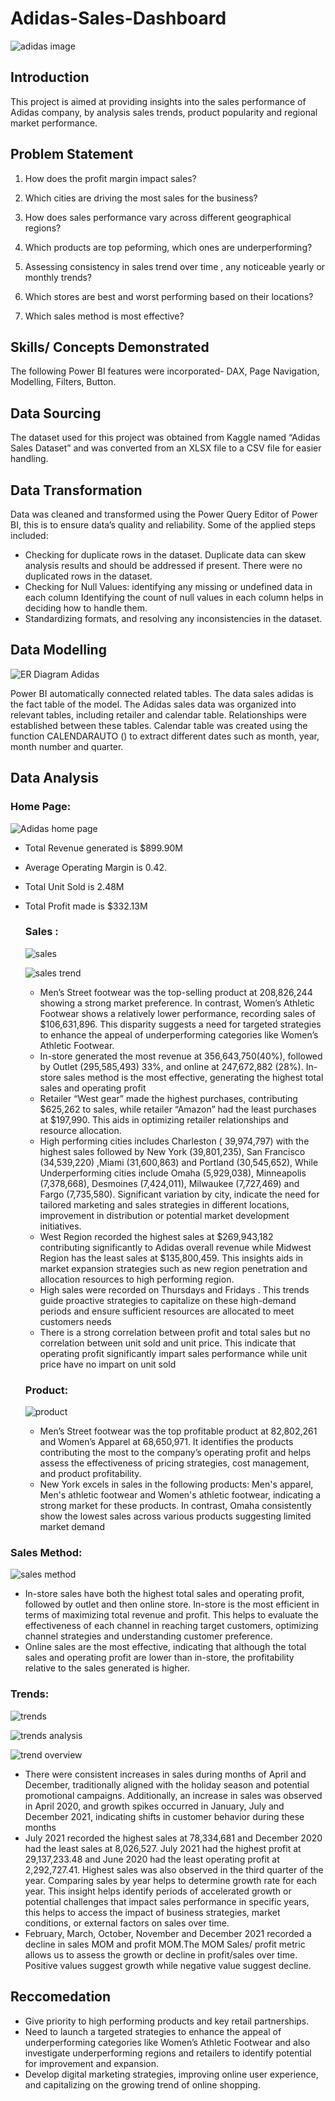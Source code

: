 # Adidas-Sales-Dashboard


![adidas image](https://github.com/user-attachments/assets/f06507c3-4e2b-4ce7-82c6-efc76c906a3c)

## Introduction
This project is aimed at providing insights into the sales performance of Adidas company, by analysis sales trends, product popularity and regional market performance.

## Problem Statement
1. How does the profit margin impact sales?

2. Which cities are driving the most sales for the business?

3. How does sales performance vary across different geographical regions?

4. Which products are top peforming, which ones are underperforming?

5. Assessing consistency in sales trend over time , any noticeable yearly or monthly trends?

6. Which stores are best and worst performing based on their locations?

7. Which sales method is most effective?

## Skills/ Concepts Demonstrated
  The following Power BI features were incorporated- DAX, Page Navigation, Modelling, Filters, Button.


## Data Sourcing
   The dataset used for this project was obtained from Kaggle named “Adidas Sales Dataset” and was converted from an XLSX file to a CSV file for easier handling.
   
## Data Transformation
   Data was cleaned and transformed using the Power Query Editor of Power BI, this is to ensure data’s quality and reliability. Some of the applied steps included:
   - Checking for duplicate rows in the dataset. Duplicate data can skew analysis results and should be addressed if present. There were no duplicated rows in the dataset.
   - Checking for Null Values: identifying any missing or undefined data in each column Identifying the count of null values in each column helps in deciding how to handle them.
   - Standardizing formats, and resolving any inconsistencies in the dataset. 

## Data Modelling

  ![ER Diagram Adidas](https://github.com/user-attachments/assets/ae72a80b-ea98-4f55-9cad-cbb775e94f5e)

   Power BI automatically connected related tables. The data sales adidas is the fact table of the model. The Adidas sales data was organized into relevant tables, including retailer and calendar table. Relationships were established between 
   these tables. Calendar table was created using the function CALENDARAUTO () to extract different dates such as month, year, month number and quarter.

 ## Data Analysis
     
  ### Home Page:

     
  ![Adidas home page](https://github.com/user-attachments/assets/f5e9b74c-7924-4c59-b35d-c383b80d764c)


 - Total Revenue generated is $899.90M
 - Average Operating Margin is 0.42.
 - Total Unit Sold is 2.48M
 - Total Profit made is $332.13M
    
        
   ### Sales :
    
        
    ![sales](https://github.com/user-attachments/assets/5f3da0a8-310e-41d6-8c9d-8f644a585254)

   ![sales trend](https://github.com/user-attachments/assets/6ff51956-10a7-44ad-9809-4149e0e47ebd)

      -  Men’s Street footwear was the top-selling product at 208,826,244 showing a strong market preference. In contrast, Women’s Athletic Footwear shows a relatively lower performance, recording sales of $106,631,896. This disparity suggests a 
         need for targeted strategies to enhance the appeal of underperforming categories like Women’s Athletic Footwear.
      -  In-store generated the most revenue at 356,643,750(40%), followed by Outlet (295,585,493) 33%, and online at 247,672,882 (28%). In-store sales method is the most effective, generating the highest total sales and operating profit
      -  Retailer “West gear” made the highest purchases, contributing $625,262 to sales, while retailer “Amazon” had the least purchases at $197,990. This aids in optimizing retailer relationships and resource allocation.
      -  High performing cities includes Charleston ( 39,974,797) with the highest sales followed by New York (39,801,235), San Francisco (34,539,220) ,Miami (31,600,863) and Portland  (30,545,652), While Underperforming cities include Omaha 
         (5,929,038), Minneapolis (7,378,668), Desmoines (7,424,011), Milwaukee (7,727,469) and Fargo (7,735,580). Significant variation by city, indicate the need for tailored marketing and sales strategies in different locations, improvement in 
         distribution or potential market development initiatives.
      - West Region recorded the highest sales at $269,943,182 contributing significantly to Adidas overall revenue while Midwest Region has the least sales at $135,800,459. This insights aids in market expansion strategies such as new region 
        penetration and allocation resources to high performing region.
      - High sales were recorded on Thursdays and Fridays . This trends guide proactive strategies to capitalize on these high-demand periods and ensure sufficient resources are allocated to meet customers needs
      - There is a strong correlation between profit and total sales but no correlation between unit sold and unit price. This indicate that operating profit significantly impart sales performance while unit price have no impart on unit sold

    ### Product:


   ![product](https://github.com/user-attachments/assets/62fd9bbf-bf9c-4592-bbc1-66499f6c378c)
     
      -  Men’s Street footwear was the top profitable product at 82,802,261 and Women’s Apparel at 68,650,971. It identifies the products contributing the most to the company’s operating profit and helps assess the effectiveness of pricing 
         strategies, cost management, and product profitability.
      - New York excels in sales in the following products: Men's apparel, Men's athletic footwear and Women's athletic footwear, indicating a strong market for these products. In contrast, Omaha consistently show the lowest sales across various 
        products suggesting limited market demand

 ### Sales Method:


  ![sales method](https://github.com/user-attachments/assets/0ba34290-c552-4eb3-88f1-5c0f63f647ce)

  - In-store sales have both the highest total sales and operating profit, followed by outlet and then online store. In-store is the most efficient in terms of  maximizing total revenue and profit. This helps to evaluate the effectiveness of each 
    channel in reaching target customers, optimizing channel strategies and understanding customer preference.
  - Online sales are the most effective, indicating that although the total sales and operating profit are lower than in-store, the profitability relative to the sales generated is higher.

 ### Trends:

  ![trends](https://github.com/user-attachments/assets/7f4987c4-dec9-4aec-87dd-0972674aabba)

  ![trends analysis](https://github.com/user-attachments/assets/461a7525-a440-4a22-a434-4fb4e9bbe5cf)

  ![trend overview](https://github.com/user-attachments/assets/825603bb-c83f-4577-85a2-20e9f9f42fb6)


- There were consistent increases in sales during months of April and December, traditionally aligned with the holiday season and potential promotional campaigns. Additionally, an increase in sales was observed in April 2020, and growth spikes occurred in January, July and December 2021, indicating shifts in customer behavior during these months
- July 2021 recorded the highest sales at 78,334,681 and December 2020 had the least sales at 8,026,527. July 2021 had the highest profit at 29,137,233.48 and June 2020 had the least operating profit at 2,292,727.41. Highest sales was also observed in the third quarter of the year. Comparing sales by year helps to determine growth rate for each year. This insight helps identify periods of accelerated growth or potential challenges that impact sales performance in specific years, this helps to access the impact of business strategies, market conditions, or external factors on sales over time.
- February, March, October, November and December 2021  recorded a decline in sales MOM and profit MOM.The MOM Sales/ profit metric allows us to assess the growth or decline in profit/sales over time. Positive values suggest growth while negative value suggest decline.
  
 ## Reccomedation

 - Give priority to high performing products and key retail partnerships.
 - Need to launch a targeted strategies to enhance the appeal of underperforming categories like Women’s Athletic Footwear and also investigate underperforming regions and retailers to identify potential for improvement and expansion.
 - Develop digital marketing strategies, improving online user experience, and capitalizing on the growing trend of online shopping.
 
